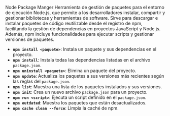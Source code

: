 Node Package Manger 
Herramienta de gestión de paquetes para el entorno de ejecución Node.js, que permite a los desarrolladores instalar, compartir y gestionar bibliotecas y herramientas de software. Sirve para descargar e instalar paquetes de código reutilizable desde el registro de npm, facilitando la gestión de dependencias en proyectos JavaScript y Node.js. Además, npm incluye funcionalidades para ejecutar scripts y gestionar versiones de paquetes.

- **`npm install <paquete>`**: Instala un paquete y sus dependencias en el proyecto.
- **`npm install`**: Instala todas las dependencias listadas en el archivo `package.json`.
- **`npm uninstall <paquete>`**: Elimina un paquete del proyecto.
- **`npm update`**: Actualiza los paquetes a sus versiones más recientes según las reglas del `package.json`.
- **`npm list`**: Muestra una lista de los paquetes instalados y sus versiones.
- **`npm init`**: Crea un nuevo archivo `package.json` para un proyecto.
- **`npm run <script>`**: Ejecuta un script definido en el `package.json`.
- **`npm outdated`**: Muestra los paquetes que están desactualizados.
- **`npm cache clean --force`**: Limpia la caché de npm.